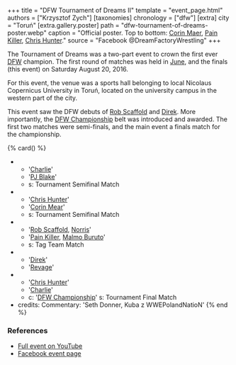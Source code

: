 +++
title = "DFW Tournament of Dreams II"
template = "event_page.html"
authors = ["Krzysztof Zych"]
[taxonomies]
chronology = ["dfw"]
[extra]
city = "Toruń"
[extra.gallery.poster]
path = "dfw-tournament-of-dreams-poster.webp"
caption = "Official poster. Top to bottom: [Corin Maer](@/w/corin-mear.md), [Pain Killer](@/w/pain-killer.md), [Chris Hunter](@/w/chris-hunter.md)."
source = "Facebook @DreamFactoryWrestling"
+++

The Tournament of Dreams was a two-part event to crown the first ever [DFW](@/o/dfw.md) champion. The first round of matches was held in [June](@/e/dfw/2016-06-11-dfw-tournament-of-dreams-1.md), and the finals (this event) on Saturday August 20, 2016.

For this event, the venue was a sports hall belonging to local Nicolaus Copernicus University in Toruń, located on the university campus in the western part of the city.

This event saw the DFW debuts of [Rob Scaffold](@/w/rob-scaffold.md) and [Direk](@/w/direk.md). More importantly, the [DFW Championship](@/c/dfw-championship.md) belt was introduced and awarded. The first two matches were semi-finals, and the main event a finals match for the championship.

{% card() %}
- - '[Charlie](@/w/madman-charlie.md)'
  - '[PJ Blake](@/w/pj-blake.md)'
  - s: Tournament Semifinal Match
- - '[Chris Hunter](@/w/chris-hunter.md)'
  - '[Corin Mear](@/w/corin-mear.md)'
  - s: Tournament Semifinal Match
- - '[Rob Scaffold](@/w/rob-scaffold.md), [Norris](@/w/isnorr.md)'
  - '[Pain Killer](@/w/pain-killer.md), [Malmo Buruto](@/w/malmo-buruto.md)'
  - s: Tag Team Match
- - '[Direk](@/w/direk.md)'
  - '[Revage](@/w/rafael-kid.md)'
- - '[Chris Hunter](@/w/chris-hunter.md)'
  - '[Charlie](@/w/madman-charlie.md)'
  - c: '[DFW Championship](@/c/dfw-championship.md)'
    s: Tournament Final Match
- credits:
    Commentary: 'Seth Donner, Kuba z WWEPolandNatioN'
{% end %}

### References

* [Full event on YouTube](https://www.youtube.com/watch?v=AoQtub8J1eU)
* [Facebook event page](https://www.facebook.com/events/1203592959691798/)
